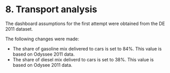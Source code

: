 # 8. Transport analysis

The dashboard assumptions for the first attempt were obtained from the DE 2011 dataset.

The following changes were made:

- The share of gasoline mix delivered to cars is set to 84%. This value is based on Odyssee 2011 data.
- The share of diesel mix deliverd to cars is set to 38%. This value is based on Odysee 2011 data.